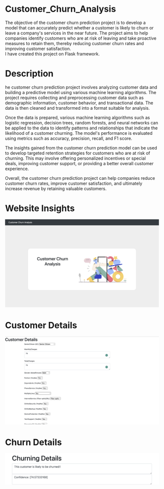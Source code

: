 # Customer_Churn_Analysis
The objective of the customer churn prediction project is to develop a model that can accurately predict whether a customer is likely to churn or leave a company's services in the near future. The project aims to help companies identify customers who are at risk of leaving and take proactive measures to retain them, thereby reducing customer churn rates and improving customer satisfaction.   
I have created this project on Flask framework.

# Description 
he customer churn prediction project involves analyzing customer data and building a predictive model using various machine learning algorithms. The project requires collecting and preprocessing customer data such as demographic information, customer behavior, and transactional data. The data is then cleaned and transformed into a format suitable for analysis.

Once the data is prepared, various machine learning algorithms such as logistic regression, decision trees, random forests, and neural networks can be applied to the data to identify patterns and relationships that indicate the likelihood of a customer churning. The model's performance is evaluated using metrics such as accuracy, precision, recall, and F1 score.

The insights gained from the customer churn prediction model can be used to develop targeted retention strategies for customers who are at risk of churning. This may involve offering personalized incentives or special deals, improving customer support, or providing a better overall customer experience.

Overall, the customer churn prediction project can help companies reduce customer churn rates, improve customer satisfaction, and ultimately increase revenue by retaining valuable customers.


# Website Insights
![Website](ChurnWebsite.png)  

# Customer Details
![CustomerDetails](CustomerDetails.png)  

# Churn Details
![ChurnDetails](ChurnDetails.png) 
